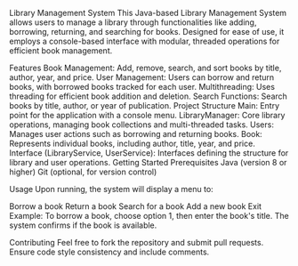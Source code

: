 Library Management System
This Java-based Library Management System allows users to manage a library through functionalities like adding, borrowing, returning, and searching for books. Designed for ease of use, it employs a console-based interface with modular, threaded operations for efficient book management.

Features
Book Management: Add, remove, search, and sort books by title, author, year, and price.
User Management: Users can borrow and return books, with borrowed books tracked for each user.
Multithreading: Uses threading for efficient book addition and deletion.
Search Functions: Search books by title, author, or year of publication.
Project Structure
Main: Entry point for the application with a console menu.
LibraryManager: Core library operations, managing book collections and multi-threaded tasks.
Users: Manages user actions such as borrowing and returning books.
Book: Represents individual books, including author, title, year, and price.
Interface (LibraryService, UserService): Interfaces defining the structure for library and user operations.
Getting Started
Prerequisites
Java (version 8 or higher)
Git (optional, for version control)

Usage
Upon running, the system will display a menu to:

Borrow a book
Return a book
Search for a book
Add a new book
Exit
Example: To borrow a book, choose option 1, then enter the book's title. The system confirms if the book is available.

Contributing
Feel free to fork the repository and submit pull requests. Ensure code style consistency and include comments.
